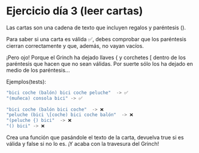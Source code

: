 # Ejercicio día 3 (leer cartas)  
  
Las cartas son una cadena de texto que incluyen regalos y paréntesis ().   
  
Para saber si una carta es válida ✅, debes comprobar que los paréntesis cierran correctamente y que, además, no vayan vacíos.  
  
¡Pero ojo! Porque el Grinch ha dejado llaves { y corchetes \[ dentro de los paréntesis que hacen que no sean válidas. Por suerte sólo los ha dejado en medio de los paréntesis...  
  
Ejemplos(tests):  
```javascript  
"bici coche (balón) bici coche peluche"  -> ✅  
"(muñeca) consola bici" -> ✅  
  
"bici coche (balón bici coche"  -> ❌  
"peluche (bici \[coche) bici coche balón"  -> ❌  
"(peluche {) bici"  -> ❌  
"() bici" -> ❌  
```        
Crea una función que pasándole el texto de la carta, devuelva true si es válida y false si no lo es. ¡Y acaba con la travesura del Grinch!  
